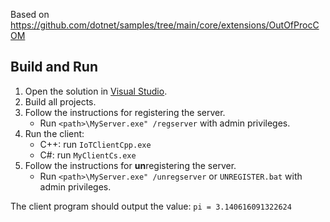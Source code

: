 Based on https://github.com/dotnet/samples/tree/main/core/extensions/OutOfProcCOM

## Build and Run
1. Open the solution in [Visual Studio](https://visualstudio.microsoft.com/).
1. Build all projects.
1. Follow the instructions for registering the server.
    * Run `<path>\MyServer.exe" /regserver`  with admin privileges.
1. Run the client:
    * C++: run `IoTClientCpp.exe`
    * C#: run `MyClientCs.exe`
1. Follow the instructions for **un**registering the server.
    * Run `<path>\MyServer.exe" /unregserver`  or `UNREGISTER.bat` with admin privileges.

The client program should output the value: `pi = 3.140616091322624`
